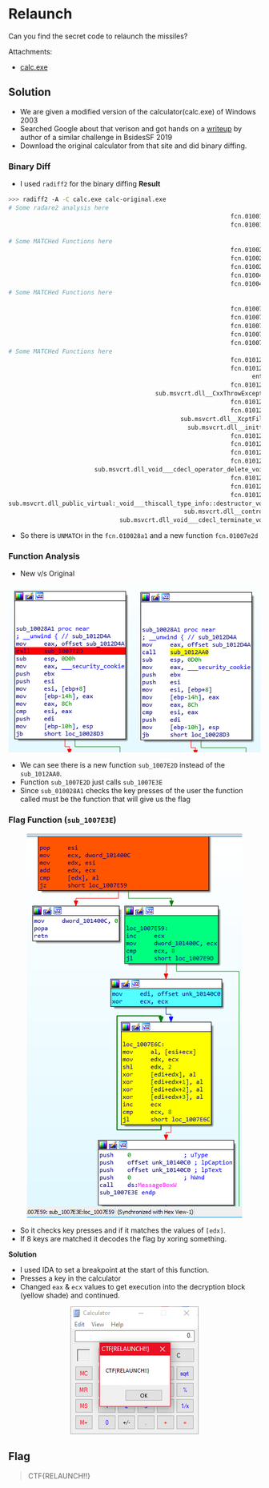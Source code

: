 # Relaunch

Can you find the secret code to relaunch the missiles?

Attachments:
* [calc.exe](./calc.exe)

## Solution
- We are given a modified version of the calculator(calc.exe) of Windows 2003
- Searched Google about that verison and got hands on a [writeup](https://blog.skullsecurity.org/2019/in-bsidessf-ctf-calc-exe-exploits-you-author-writeup-of-launchcode) by author of a similar challenge in BsidesSF 2019
- Download the original calculator from that site and did binary diffing.

### Binary Diff
- I used `radiff2` for the binary diffing
**Result**
```bash
>>> radiff2 -A -C calc.exe calc-original.exe
# Some radare2 analysis here
                                                              fcn.010016d0   66 0x10016d0 |   MATCH  (1.000000) | 0x10016d0    66 fcn.010016d0
                                                              fcn.01001712   53 0x1001712 |   MATCH  (1.000000) | 0x1001712    53 fcn.01001712

# Some MATCHed Functions here 
                                                              fcn.01002828   71 0x1002828 |   MATCH  (1.000000) | 0x1002828    71 fcn.01002828
                                                              fcn.0100286f   50 0x100286f |   MATCH  (1.000000) | 0x100286f    50 fcn.0100286f
                                                              fcn.010028a1 7363 0x10028a1 | UNMATCH  (0.999592) | 0x10028a1  7363 fcn.010028a1
                                                              fcn.01004564   82 0x1004564 |   MATCH  (1.000000) | 0x1004564    82 fcn.01004564
                                                              fcn.010045d4   82 0x10045d4 |   MATCH  (1.000000) | 0x10045d4    82 fcn.010045d4
# Some MATCHed Functions here

                                                              fcn.01007d51   85 0x1007d51 |   MATCH  (1.000000) | 0x1007d51    85 fcn.01007d51
                                                              fcn.01007e2c    1 0x1007e2c |   MATCH  (0.006329) | 0x1007e2c   158 fcn.01007e2c
                                                              fcn.01007e2d  114 0x1007e2d |     NEW  (0.000000)
                                                              fcn.01007eca   93 0x1007eca |   MATCH  (1.000000) | 0x1007eca    93 fcn.01007eca
                                                              fcn.01007f27  153 0x1007f27 |   MATCH  (1.000000) | 0x1007f27   153 fcn.01007f27
# Some MATCHed Functions here
                                                              fcn.010127ce   77 0x10127ce |   MATCH  (1.000000) | 0x10127ce    77 fcn.010127ce
                                                              fcn.0101281b  138 0x101281b |   MATCH  (1.000000) | 0x101281b   138 fcn.0101281b
                                                                    entry0  489 0x10128a5 | UNMATCH  (0.964623) | 0x10128a5   489 entry0
                                                              fcn.01012aa0   31 0x1012aa0 |   MATCH  (1.000000) | 0x1012aa0    31 fcn.01012aa0
                                         sub.msvcrt.dll__CxxThrowException    6 0x1012ac0 |   MATCH  (1.000000) | 0x1012ac0     6 sub.msvcrt.dll__CxxThrowException
                                                              fcn.01012b20  149 0x1012b20 |   MATCH  (1.000000) | 0x1012b20   149 fcn.01012b20
                                                              fcn.01012bc0   52 0x1012bc0 |   MATCH  (1.000000) | 0x1012bc0    52 fcn.01012bc0
                                                sub.msvcrt.dll__XcptFilter    6 0x1012bf4 |   MATCH  (1.000000) | 0x1012bf4     6 sub.msvcrt.dll__XcptFilter
                                                  sub.msvcrt.dll__initterm    6 0x1012bfa |   MATCH  (1.000000) | 0x1012bfa     6 sub.msvcrt.dll__initterm
                                                              fcn.01012c00   18 0x1012c00 |   MATCH  (1.000000) | 0x1012c00    18 fcn.01012c00
                                                              fcn.01012c12    3 0x1012c12 |   MATCH  (1.000000) | 0x1012c12     3 fcn.01012c12
                                                              fcn.01012c18   59 0x1012c18 |   MATCH  (1.000000) | 0x1012c18    59 fcn.01012c18
                                                              fcn.01012c53   17 0x1012c53 |   MATCH  (1.000000) | 0x1012c53    17 fcn.01012c53
                        sub.msvcrt.dll_void___cdecl_operator_delete_void__    6 0x1012c6a |   MATCH  (1.000000) | 0x1012c6a     6 sub.msvcrt.dll_void___cdecl_operator_delete_void__
                                                              fcn.01012c70   47 0x1012c70 |   MATCH  (1.000000) | 0x1012c70    47 fcn.01012c70
                                                              fcn.01012cce   72 0x1012cce |   MATCH  (1.000000) | 0x1012cce    72 fcn.01012cce
                                                              fcn.01012d16   24 0x1012d16 |   MATCH  (1.000000) | 0x1012d16    24 fcn.01012d16
sub.msvcrt.dll_public_virtual:_void___thiscall_type_info::destructor_void_    6 0x1012d2e |   MATCH  (1.000000) | 0x1012d2e     6 sub.msvcrt.dll_public_virtual:_void___thiscall_type_info::destructor_void_
                                                 sub.msvcrt.dll__controlfp    6 0x1012d34 |   MATCH  (1.000000) | 0x1012d34     6 sub.msvcrt.dll__controlfp
                               sub.msvcrt.dll_void___cdecl_terminate_void_    6 0x1012d3a |   MATCH  (1.000000) | 0x1012d3a     6 sub.msvcrt.dll_void___cdecl_terminate_void_
```
- So there is `UNMATCH` in the `fcn.010028a1` and a new function `fcn.01007e2d`

### Function Analysis
- New v/s Original
<p align="center"><img src="func_new.png"><img src="func_orig.png"></p>

- We can see there is a new function `sub_1007E2D` instead of the `sub_1012AA0`.
- Function `sub_1007E2D` just calls `sub_1007E3E`
- Since `sub_010028A1` checks the key presses of the user the function called must be the function that will give us the flag

### Flag Function (`sub_1007E3E`)
<p align="center"><img src="flag_function.png"></p>

- So it checks key presses and if it matches the values of `[edx]`.
- If 8 keys are matched it decodes the flag by xoring something.

**Solution**

- I used IDA to set a breakpoint at the start of this function.
- Presses a key in the calculator
- Changed `eax` & `ecx` values to get execution into the decryption block (yellow shade) and continued.
<p align="center"><img src="flag.png"></p>

## Flag
> CTF{RELAUNCH!!}
